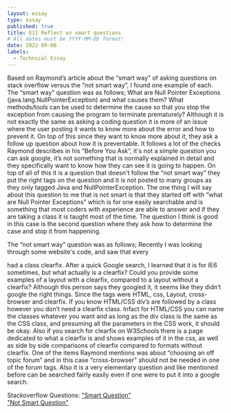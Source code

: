 ```yaml
---
layout: essay
type: essay
published: true
title: E11 Reflect on smart questions
# All dates must be YYYY-MM-DD format!
date: 2022-09-08
labels:
  - Technical Essay
---
```

<p>
Based on Raymond’s article about the “smart way” of asking questions on stack overflow versus the “not smart way”, I found one example of each. 
The “smart way” question was as follows; 
What are Null Pointer Exceptions (java.lang.NullPointerException) and what causes them? What methods/tools can be used to determine the cause so that you stop the exception from causing the program to terminate prematurely?
Although it is not exactly the same as asking a coding question it is more of an issue where the user posting it wants to know more about the error and how to prevent it. On top of this since they want to know more about it, they ask a follow up question about how it is preventable. It follows a lot of the checks Raymond describes in his “Before You Ask”, it's not a simple question you can ask google, it’s not something that is normally explained in detail and they specifically want to know how they can see it is going to happen. On top of all of this it is a question that doesn't follow the “not smart way” they put the right tags on the question and it is not posted to many groups as they only tagged Java and NullPointerException. The one thing I will say about this question to me that is not smart is that they started off with “what are Null Pointer Exceptions” which is for one easily searchable and is something that most coders with experience are able to answer and if they are taking a class it is taught most of the time. The question I think is good in this case is the second question where they ask how to determine the case and stop it from happening. 
  </p>
  <p>
The “not smart way” question was as follows;
Recently I was looking through some website's code, and saw that every <div> had a class clearfix. After a quick Google search, I learned that it is for IE6 sometimes, but what actually is a clearfix? Could you provide some examples of a layout with a clearfix, compared to a layout without a clearfix?
Although this person says they googled it, it seems like they didn’t google the right things. Since the tags were HTML, css, Layout, cross-browser and clearfix. If you know HTML/CSS div’s are followed by a class however you don’t need a clearfix class. Infact for HTML/CSS you can name the classes whatever you want and as long as the div class is the same as the CSS class, and presuming all the parameters in the CSS work, it should be okay. Also if you search for clearfix on W3Schools there is a page dedicated to what a clearfix is and shows examples of it in the css, as well as side by side comparisons of clearfix compared to formats without clearfix. One of the items Raymond mentions was about “choosing an off topic forum” and in this case “cross-browser” should not be needed in one of the forum tags. Also it is a very elementary question and like mentioned before can be searched fairly easily even if one were to put it into a google search. 
  </p>
<p>
 Stackoverflow Questions:
<a href="https://stackoverflow.com/questions/218384/what-is-a-nullpointerexception-and-how-do-i-fix-it"><i class="large github icon"></i>"Smart Question"</a>
<br>
<a href="https://stackoverflow.com/questions/8554043/what-is-a-clearfix"><i class="large github icon"></i>"Not Smart Question" </a>
  </p>

